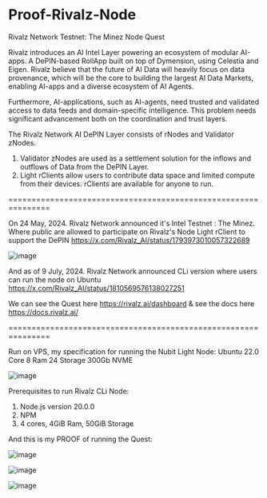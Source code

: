 # Proof-Rivalz-Node
Rivalz Network Testnet: The Minez Node Quest


Rivalz introduces an AI Intel Layer powering an ecosystem of modular AI-apps. A DePIN-based RollApp built on top of Dymension, using Celestia and Eigen.
Rivalz believe that the future of AI Data will heavily focus on data provenance, which will be the core to building the largest AI Data Markets, enabling AI-apps and a diverse ecosystem of AI Agents.

Furthermore, AI-applications, such as AI-agents, need trusted and validated access to data feeds and domain-specific intelligence. This problem needs significant advancement both on the coordination and trust layers. 

The Rivalz Network AI DePIN Layer consists of rNodes and Validator zNodes.
1. Validator zNodes are used as a settlement solution for the inflows and outflows of Data from the DePIN Layer.
2. Light rClients allow users to contribute data space and limited compute from their devices. rClients are available for anyone to run.

===============================================================

On 24 May, 2024. Rivalz Network announced it's Intel Testnet : The Minez. Where public are allowed to participate on Rivalz's Node Light rClient to support the DePIN https://x.com/Rivalz_AI/status/1793973010057322689

![image](https://github.com/user-attachments/assets/aef256cf-0765-4526-a6c6-e0df4fcd86ea)

And as of 9 July, 2024. Rivalz Network announced CLi version where users can run the node on Ubuntu https://x.com/Rivalz_AI/status/1810569576138027251



We can see the Quest here https://rivalz.ai/dashboard & see the docs here https://docs.rivalz.ai/

===============================================================

Run on VPS, my specification for running the Nubit Light Node: Ubuntu 22.0 Core 8 Ram 24 Storage 300Gb NVME

![image](https://github.com/user-attachments/assets/e592d397-d32a-4e71-b922-f56dc48d4180)

Prerequisites to run Rivalz CLi Node:
1. Node.js version 20.0.0
2. NPM
3. 4 cores, 4GiB Ram, 50GiB Storage

And this is my PROOF of running the Quest:

![image](https://github.com/user-attachments/assets/a7771fbc-7aca-4f9c-9b00-8617667e49b1)

![image](https://github.com/user-attachments/assets/edba26b8-6bbf-497c-9407-ae9b08f89569)

![image](https://github.com/user-attachments/assets/ced4f234-95ab-4cfd-afd0-a09a80fb0c80)




